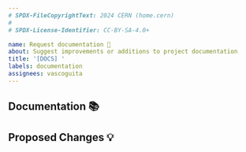 ```yaml
---
# SPDX-FileCopyrightText: 2024 CERN (home.cern)
#
# SPDX-License-Identifier: CC-BY-SA-4.0+

name: Request documentation 📘
about: Suggest improvements or additions to project documentation
title: '[DOCS] '
labels: documentation
assignees: vascoguita
---
```


## Documentation 📚

<!--
  Describe the current state of the documentation related to the area you want
  to improve or add.
-->

## Proposed Changes 💡

<!--
  If you have specific ideas or suggestions for the documentation, please share
  them here.
-->
